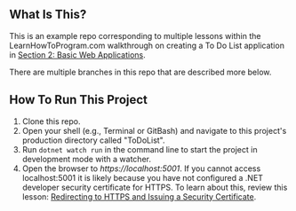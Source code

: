 ## What Is This?

This is an example repo corresponding to multiple lessons within the LearnHowToProgram.com walkthrough on creating a To Do List application in [Section 2: Basic Web Applications](https://www.learnhowtoprogram.com/c-and-net/basic-web-applications).

There are multiple branches in this repo that are described more below.

## How To Run This Project

1. Clone this repo.
2. Open your shell (e.g., Terminal or GitBash) and navigate to this project's production directory called "ToDoList".
3. Run `dotnet watch run` in the command line to start the project in development mode with a watcher.
4. Open the browser to _https://localhost:5001_. If you cannot access localhost:5001 it is likely because you have not configured a .NET developer security certificate for HTTPS. To learn about this, review this lesson: [Redirecting to HTTPS and Issuing a Security Certificate](https://www.learnhowtoprogram.com/c-and-net/basic-web-applications/redirecting-to-https-and-issuing-a-security-certificate).
